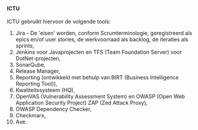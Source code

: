 #### ICTU

ICTU gebruikt hiervoor de volgende tools:

1. Jira - De 'eisen' worden, conform Scrumterminologie, geregistreerd als epics en/of user stories, de werkvoorraad als backlog, de iteraties als sprints,
2. Jenkins voor Javaprojecten en TFS (Team Foundation Server) voor DotNet-projecten,
3. SonarQube,
4. Release Manager,
5. Reporting (ontwikkeld met behulp van BIRT (Business Intelligence Reporting Tool)),
6. Kwaliteitssysteem (HQ),
7. OpenVAS (Vulnerability Assessment System) en OWASP (Open Web Application Security Project) ZAP (Zed Attack Proxy),
8. OWASP Dependency Checker,
9. Checkmarx,
10. Axe.